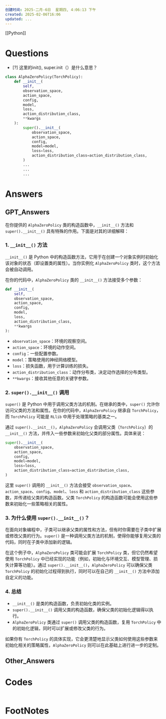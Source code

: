```yaml
---
创建时间: 2025-二月-6日  星期四, 4:06:13 下午
created: 2025-02-06T16:06
updated: ...
---
```

[[Python]]

# Questions

- [?] 这里的init(), super.init（）是什么意思？

```python
class AlphaZeroPolicy(TorchPolicy):
    def __init__(
        self,
        observation_space,
        action_space,
        config,
        model,
        loss,
        action_distribution_class,
        **kwargs
    ):
        super().__init__(
            observation_space,
            action_space,
            config,
            model=model,
            loss=loss,
            action_distribution_class=action_distribution_class,
        )
        ...
        ...
        ...
```

# Answers

## GPT_Answers
在你提供的 `AlphaZeroPolicy` 类的构造函数中，`__init__()` 方法和 `super().__init__()` 具有特殊的作用。下面是对其的详细解释：

### 1. `__init__()` 方法

`__init__()` 是 Python 中的构造函数方法，它用于在创建一个对象实例时初始化该对象的状态（即设置类的属性）。当你实例化 `AlphaZeroPolicy` 类时，这个方法会被自动调用。

在你的代码中，`AlphaZeroPolicy` 类的 `__init__()` 方法接受多个参数：

```python
def __init__(
    self,
    observation_space,
    action_space,
    config,
    model,
    loss,
    action_distribution_class,
    **kwargs
):
```

- `observation_space`：环境的观察空间。
- `action_space`：环境的动作空间。
- `config`：一些配置参数。
- `model`：策略使用的神经网络模型。
- `loss`：损失函数，用于计算训练的损失。
- `action_distribution_class`：动作分布类，决定动作选择的分布类型。
- `**kwargs`：接收其他任意的关键字参数。

### 2. `super().__init__()` 调用

`super()` 是 Python 中用于调用父类方法的机制。在继承的类中，`super()` 允许你访问父类的方法和属性。在你的代码中，`AlphaZeroPolicy` 继承自 `TorchPolicy`，而 `TorchPolicy` 可能是 `RLlib` 中用于处理策略的基类之一。

通过 `super().__init__()`，`AlphaZeroPolicy` 会调用父类（`TorchPolicy`）的 `__init__()` 方法，并传入一些参数来初始化父类的部分属性。具体来说：

```python
super().__init__(
    observation_space,
    action_space,
    config,
    model=model,
    loss=loss,
    action_distribution_class=action_distribution_class,
)
```

这里 `super()` 调用的 `__init__()` 方法会接受 `observation_space`、`action_space`、`config`、`model`、`loss` 和 `action_distribution_class` 这些参数，并传递给父类的构造函数。父类 `TorchPolicy` 的构造函数可能会使用这些参数来初始化一些策略相关的属性。

### 3. 为什么使用 `super().__init__()`？

在面向对象编程中，子类可以继承父类的属性和方法，但有时你需要在子类中扩展或修改父类的行为。`super()` 是一种调用父类方法的机制，使得你能够复用父类的代码，同时在子类中添加新的逻辑。

在这个例子中，`AlphaZeroPolicy` 类可能会扩展 `TorchPolicy` 类，但它仍然希望使用 `TorchPolicy` 中已经实现的功能（例如，初始化与环境交互、模型管理、损失计算等功能）。通过 `super().__init__()`，`AlphaZeroPolicy` 可以确保父类 `TorchPolicy` 的初始化过程得到执行，同时可以在自己的 `__init__()` 方法中添加自定义的功能。

### 4. 总结

- `__init__()` 是类的构造函数，负责初始化类的实例。
- `super().__init__()` 调用父类的构造函数，确保父类的初始化逻辑得以执行。
- `AlphaZeroPolicy` 类通过 `super()` 调用父类的构造函数，复用 `TorchPolicy` 中的初始化逻辑，同时可以扩展或修改父类的行为。

如果你有 `TorchPolicy` 的具体实现，它会更清楚地显示父类如何使用这些参数来初始化相关的策略属性，`AlphaZeroPolicy` 则可以在此基础上进行进一步的定制。

## Other_Answers


# Codes

```python

```


# FootNotes
